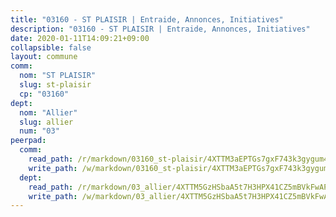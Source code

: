 ```yaml
---
title: "03160 - ST PLAISIR | Entraide, Annonces, Initiatives"
description: "03160 - ST PLAISIR | Entraide, Annonces, Initiatives"
date: 2020-01-11T14:09:21+09:00
collapsible: false
layout: commune
comm:
  nom: "ST PLAISIR"
  slug: st-plaisir
  cp: "03160"
dept:
  nom: "Allier"
  slug: allier
  num: "03"
peerpad:
  comm:
    read_path: /r/markdown/03160_st-plaisir/4XTTM3aEPTGs7gxF743k3gygum4rJcon4wuzBo3gt1KNEpPfz
    write_path: /w/markdown/03160_st-plaisir/4XTTM3aEPTGs7gxF743k3gygum4rJcon4wuzBo3gt1KNEpPfz-K3TgUYwYXnWzz62e4pRBCutF5bFJMWbym6QFjjP7ktBgwz4WiHgYSEgTxmkicH3bAUMKZLxrxrGbZ1tN5iZ9WawKsggXeFDTxUgbdQh6bRMFwoSj4eWt3yZzcXZEKWMdtY2wGfyN
  dept:
    read_path: /r/markdown/03_allier/4XTTM5GzHSbaA5t7H3HPX41CZ5mBVkFwAP4hDd5RoBY2JsEAy
    write_path: /w/markdown/03_allier/4XTTM5GzHSbaA5t7H3HPX41CZ5mBVkFwAP4hDd5RoBY2JsEAy-K3TgTfK63S9nh1XDKRdQM5CC7MJ5PWSrKVUCPKbSrFQ3cakeCH8tQGdUR9DTAz4uGC38FSNg947MKdwTpPPt11GSCbnkNPZdBTNtwdL7kw34FMS1ADZJRkGgd1Xx6qPUaEUtuBP3
---
```


